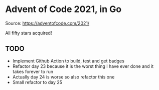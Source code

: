 # Advent of Code 2021, in Go

Source: https://adventofcode.com/2021/

All fifty stars acquired!

## TODO

- Implement Github Action to build, test and get badges
- Refactor day 23 because it is the worst thing I have ever done and it takes forever to run
- Actually day 24 is worse so also refactor this one
- Small refactor to day 25

